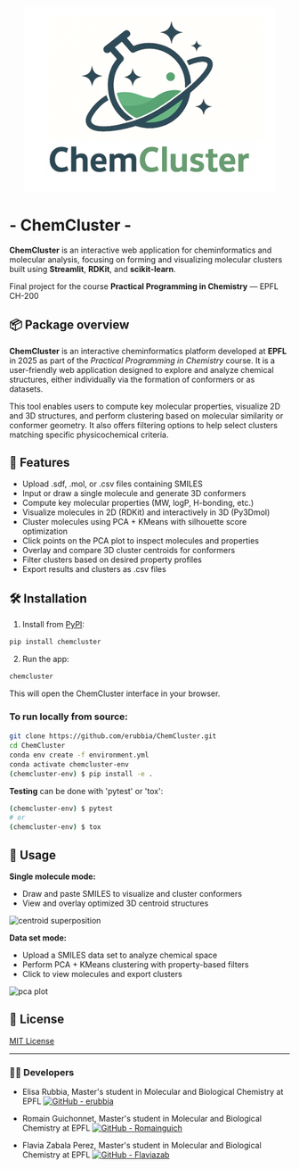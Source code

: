 <p align="center">
  <img width="450" alt="Logo ChemCluster" src="https://raw.githubusercontent.com/Romainguich/ChemCluster/main/assets/Logo%20ChemCluster.png">
</p>

# - ChemCluster -

**ChemCluster** is an interactive web application for cheminformatics and molecular analysis, focusing on forming and visualizing molecular clusters built using **Streamlit**, **RDKit**, and **scikit-learn**.

Final project for the course **Practical Programming in Chemistry** — EPFL CH-200

## 📦 Package overview

**ChemCluster** is an interactive cheminformatics platform developed at **EPFL** in 2025 as part of the *Practical Programming in Chemistry* course. It is a user-friendly web application designed to explore and analyze chemical structures, either individually via the formation of conformers or as datasets. 

This tool enables users to compute key molecular properties, visualize 2D and 3D structures, and perform clustering based on molecular similarity or conformer geometry. It also offers filtering options to help select clusters matching specific physicochemical criteria.


## 🌟 Features

- Upload .sdf, .mol, or .csv files containing SMILES
- Input or draw a single molecule and generate 3D conformers
- Compute key molecular properties (MW, logP, H-bonding, etc.)
- Visualize molecules in 2D (RDKit) and interactively in 3D (Py3Dmol)
- Cluster molecules using PCA + KMeans with silhouette score optimization
- Click points on the PCA plot to inspect molecules and properties
- Overlay and compare 3D cluster centroids for conformers
- Filter clusters based on desired property profiles
- Export results and clusters as .csv files

## 🛠️ Installation

1. Install from [PyPI](https://pypi.org/project/chemcluster/):

```bash
pip install chemcluster
```

2. Run the app:

```bash
chemcluster
```

This will open the ChemCluster interface in your browser.

### To run locally from source:

```bash
git clone https://github.com/erubbia/ChemCluster.git
cd ChemCluster
conda env create -f environment.yml
conda activate chemcluster-env
(chemcluster-env) $ pip install -e .
```
**Testing** can be done with 'pytest' or 'tox':
```bash
(chemcluster-env) $ pytest
# or 
(chemcluster-env) $ tox
```

## 📖 Usage

**Single molecule mode:**
- Draw and paste SMILES to visualize and cluster conformers
- View and overlay optimized 3D centroid structures

<img width="600" alt="centroid superposition" src="https://github.com/erubbia/ChemCluster/blob/main/assets/centroid_superposition.png?raw=true">

**Data set mode:**
- Upload a SMILES data set to analyze chemical space
- Perform PCA + KMeans clustering with property-based filters
- Click to view molecules and export clusters

<img width="600" alt="pca plot" src="https://github.com/erubbia/ChemCluster/blob/main/assets/pca_plot.png?raw=true">


## 📂 License

[MIT License](LICENSE)


---

### 👨‍🔬 Developers

- Elisa Rubbia, Master's student in Molecular and Biological Chemistry at EPFL [![GitHub - erubbia](https://img.shields.io/badge/GitHub-erubbia-181717.svg?style=flat&logo=github)](https://github.com/erubbia)

- Romain Guichonnet, Master's student in Molecular and Biological Chemistry at EPFL [![GitHub - Romainguich](https://img.shields.io/badge/GitHub-Romainguich-181717.svg?style=flat&logo=github)](https://github.com/Romainguich)

- Flavia Zabala Perez, Master's student in Molecular and Biological Chemistry at EPFL [![GitHub - Flaviazab](https://img.shields.io/badge/GitHub-Flaviazab-181717.svg?style=flat&logo=github)](https://github.com/Flaviazab)
